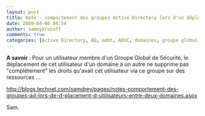 ```yaml
---
layout: post
title: Note - comportement des groupes Active Directory lors d'un déplacement d'utilisateurs inter-domaine.
date: 2009-04-06 08:54
author: sammykrosoft
comments: true
categories: [Active Directory, AD, admt, ADUC, domaines, groupe global, groupe local, groupe universel, groupes, SID, Uncategorized]
---
```

<p><strong>A savoir</strong> : Pour un&nbsp;utilisateur membre d'un Groupe&nbsp;Global de S&eacute;curit&eacute;,&nbsp;le d&eacute;placement de cet utilisateur d'un domaine &agrave; un autre ne supprime pas "compl&egrave;tement" les droits qu'avait cet utilisateur via ce groupe sur des ressources ...<p><a href="http://blogs.technet.com/samdrey/pages/notes-comportement-des-groupes-ad-lors-de-d-placement-d-utilisateurs-entre-deux-domaines.aspx">http://blogs.technet.com/samdrey/pages/notes-comportement-des-groupes-ad-lors-de-d-placement-d-utilisateurs-entre-deux-domaines.aspx</a></p><p>Sam.</p></p>

